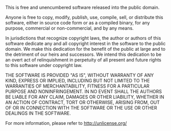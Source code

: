 This is free and unencumbered software released into the public domain.

Anyone is free to copy, modify, publish, use, compile, sell, or distribute 
this software, either in source code form or as a compiled binary, for any 
purpose, commercial or non-commercial, and by any means.

In jurisdictions that recognize copyright laws, the author or authors of 
this software dedicate any and all copyright interest in the software to 
the public domain. We make this dedication for the benefit of the public at
large and to the detriment of our heirs and successors. We intend this 
dedication to be an overt act of relinquishment in perpetuity of all 
present and future rights to this software under copyright law.

THE SOFTWARE IS PROVIDED "AS IS", WITHOUT WARRANTY OF ANY KIND, EXPRESS
OR IMPLIED, INCLUDING BUT NOT LIMITED TO THE WARRANTIES OF MERCHANTABILITY, 
FITNESS FOR A PARTICULAR PURPOSE AND NONINFRINGEMENT. IN NO EVENT SHALL 
THE AUTHORS BE LIABLE FOR ANY CLAIM, DAMAGES OR OTHER LIABILITY, WHETHER 
IN AN ACTION OF CONTRACT, TORT OR OTHERWISE, ARISING FROM, OUT OF OR IN 
CONNECTION WITH THE SOFTWARE OR THE USE OR OTHER DEALINGS IN THE SOFTWARE.

For more information, please refer to <http://unlicense.org/>   